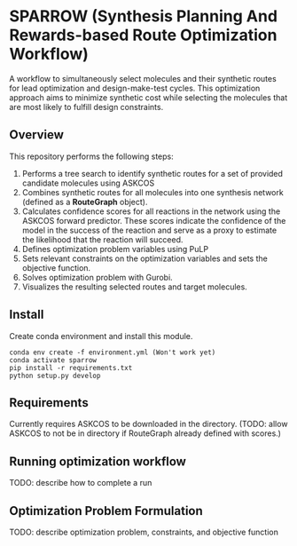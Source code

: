 # SPARROW (Synthesis Planning And Rewards-based Route Optimization Workflow)

A workflow to simultaneously select molecules and their synthetic routes for lead optimization and design-make-test cycles. This optimization approach aims to minimize synthetic cost while selecting the molecules that are most likely to fulfill design constraints.  

## Overview 
This repository performs the following steps: 
1. Performs a tree search to identify synthetic routes for a set of provided candidate molecules using ASKCOS 
2. Combines synthetic routes for all molecules into one synthesis network (defined as a **RouteGraph** object).
3. Calculates confidence scores for all reactions in the network using the ASKCOS forward predictor. These scores indicate the confidence of the model in the success of the reaction and serve as a proxy to estimate the likelihood that the reaction will succeed. 
4. Defines optimization problem variables using PuLP
5. Sets relevant constraints on the optimization variables and sets the objective function. 
6. Solves optimization problem with Gurobi.  
7. Visualizes the resulting selected routes and target molecules. 

## Install 
Create conda environment and install this module. 

```
conda env create -f environment.yml (Won't work yet)
conda activate sparrow
pip install -r requirements.txt
python setup.py develop
```

## Requirements 
Currently requires ASKCOS to be downloaded in the directory. (TODO: allow ASKCOS to not be in directory if RouteGraph already defined with scores.)

## Running optimization workflow 
TODO: describe how to complete a run 

##  Optimization Problem Formulation 
TODO: describe optimization problem, constraints, and objective function 

